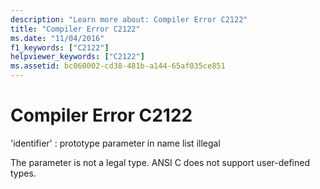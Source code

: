 ```yaml
---
description: "Learn more about: Compiler Error C2122"
title: "Compiler Error C2122"
ms.date: "11/04/2016"
f1_keywords: ["C2122"]
helpviewer_keywords: ["C2122"]
ms.assetid: bc060002-cd38-481b-a144-65af035ce851
---
```

# Compiler Error C2122

'identifier' : prototype parameter in name list illegal

The parameter is not a legal type. ANSI C does not support user-defined types.
